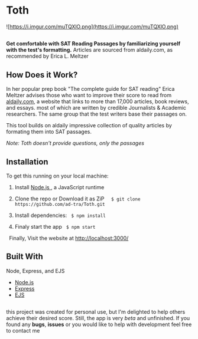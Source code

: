 

# Toth

![https://i.imgur.com/muTQXlO.png](https://i.imgur.com/muTQXlO.png)
##
**Get comfortable with SAT Reading Passages  by familiarizing yourself with the test's formatting.**
Articles are sourced from aldaily.com, as recommended by Erica L. Meltzer
## How Does it Work?
In her popular prep book "The complete guide for SAT reading" Erica Meltzer advises those who want to improve their score to read from [aldaily.com](https://www.aldaily.com/), a website that links to more than 17,000 articles, book reviews, and essays. most of which are written by credible Journalists & Academic researchers. The same group that the test writers base their passages on.
&nbsp;

This tool builds on aldaily impressive collection of quality articles by formating them into SAT passages.

*Note: Toth doesn't provide questions, only the passages* 
## Installation
To get this running on your local machine:
&nbsp;
1. Install  [Node.js ](https://nodejs.org/en/), a JavaScript runtime 

2. Clone the repo or Download it as ZiP
&nbsp;
`` $ git clone https://github.com/ad-tra/Toth.git`` 
3. Install dependencies:
&nbsp;
`` $ npm install ``
4. Finaly start the app
	&nbsp;
	``$ npm start``

&nbsp;
Finally, Visit the website at [http://localhost:3000/](http://localhost:3000/)

## Built With
Node, Express, and EJS
* [Node.js](https://nodejs.org/en/)
* [Express](https://www.express.com/)
* [EJS](https://ejs.co/)
## 
this project was created for personal use, but I'm delighted to help others achieve their desired score. Still, the app is very *beta* and unfinished. If you found any **bugs**, **issues** or you would like to help with development feel free to contact me 


